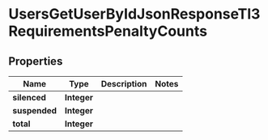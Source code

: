 

# UsersGetUserByIdJsonResponseTl3RequirementsPenaltyCounts


## Properties

| Name | Type | Description | Notes |
|------------ | ------------- | ------------- | -------------|
|**silenced** | **Integer** |  |  |
|**suspended** | **Integer** |  |  |
|**total** | **Integer** |  |  |



